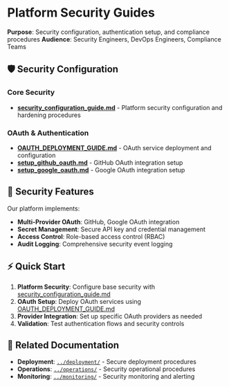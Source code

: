 # Platform Security Guides

**Purpose**: Security configuration, authentication setup, and compliance procedures
**Audience**: Security Engineers, DevOps Engineers, Compliance Teams

## 🛡️ Security Configuration

### **Core Security**
- **[security_configuration_guide.md](security_configuration_guide.md)** - Platform security configuration and hardening procedures

### **OAuth & Authentication**
- **[OAUTH_DEPLOYMENT_GUIDE.md](OAUTH_DEPLOYMENT_GUIDE.md)** - OAuth service deployment and configuration
- **[setup_github_oauth.md](setup_github_oauth.md)** - GitHub OAuth integration setup
- **[setup_google_oauth.md](setup_google_oauth.md)** - Google OAuth integration setup

## 🔐 Security Features

Our platform implements:
- **Multi-Provider OAuth**: GitHub, Google OAuth integration
- **Secret Management**: Secure API key and credential management
- **Access Control**: Role-based access control (RBAC)
- **Audit Logging**: Comprehensive security event logging

## ⚡ Quick Start

1. **Platform Security**: Configure base security with [security_configuration_guide.md](security_configuration_guide.md)
2. **OAuth Setup**: Deploy OAuth services using [OAUTH_DEPLOYMENT_GUIDE.md](OAUTH_DEPLOYMENT_GUIDE.md)
3. **Provider Integration**: Set up specific OAuth providers as needed
4. **Validation**: Test authentication flows and security controls

## 🔗 Related Documentation

- **Deployment**: [`../deployment/`](../deployment/) - Secure deployment procedures
- **Operations**: [`../operations/`](../operations/) - Security operational procedures
- **Monitoring**: [`../monitoring/`](../monitoring/) - Security monitoring and alerting
